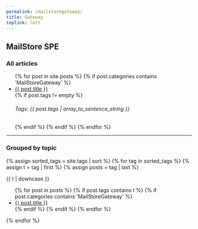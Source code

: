 ```yaml
---
permalink: /mailstoregateway/
title: Gateway
toplink: left
---
```

<h2>MailStore SPE</h2>
<h3>All articles</h3>
<ul>
{% for post in site.posts %}
 {% if post.categories contains 'MailStoreGateway' %}
      <li><a href="{{ post.url }}">{{ post.title }}</a></li>
      {% if post.tags != empty %}
      <h6>Tags: {{ post.tags | array_to_sentence_string }}</h6>
      {% endif %}
  {% endif %}
  {% endfor %}
</ul>
<hr>
<h3>Grouped by topic</h3>

{% assign sorted_tags = site.tags | sort %}
{% for tag in sorted_tags %}
  {% assign t = tag | first %}
  {% assign posts = tag | last %}

{{ t | downcase }}
<ul>
{% for post in posts %}
  {% if post.tags contains t %}
  {% if post.categories contains 'MailStoreGateway' %}
  <li><a href="{{ post.url }}">{{ post.title }}</a></li>
  {% endif %}
  {% endif %}
{% endfor %}
</ul>
{% endfor %}
